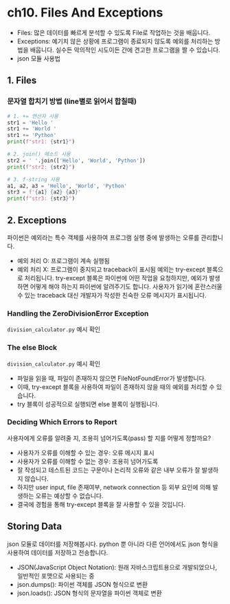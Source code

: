 # ch10. Files And Exceptions
- Files: 많은 데이터를 빠르게 분석할 수 있도록 File로 작업하는 것을 배웁니다.
- Exceptions: 예기치 않은 상황에 프로그램이 종료되지 않도록 예외를 처리하는 방법을 배웁니다. 실수든 악의적인 시도이든 간에 견고한 프로그램을 짤 수 있습니다. 
- json 모듈 사용법


## 1. Files

### 문자열 합치기 방법 (line별로 읽어서 합칠때)
```python
# 1. += 연산자 사용
str1 = 'Hello '
str1 += 'World '
str1 += 'Python'
print(f"str1: {str1}")

# 2. join() 메소드 사용
str2 = ' '.join(['Hello', 'World', 'Python'])
print(f"str2: {str2}")

# 3. f-string 사용
a1, a2, a3 = 'Hello', 'World', 'Python'
str3 = f'{a1} {a2} {a3}'
print(f"str3: {str3}")
```

## 2. Exceptions

파이썬은 예외라는 특수 객체를 사용하여 프로그램 실행 중에 발생하는 오류를 관리합니다.
- 예외 처리 O: 프로그램이 계속 실행됨
- 예외 처리 X: 프로그램이 중지되고 traceback이 표시됨
예외는 try-except 블록으로 처리됩니다.
try-except 블록은 파이썬에 어떤 작업을 요청하지만, 예외가 발생하면 어떻게 해야 하는지 파이썬에 알려주기도 합니다.
사용자가 읽기에 혼란스러울 수 있는 traceback 대신 개발자가 작성한 친숙한 오류 메시지가 표시됩니다.

### Handling the ZeroDivisionError Exception
`division_calculator.py` 예시 확인

### The else Block
`division_calculator.py` 예시 확인
- 파일을 읽을 때, 파일이 존재하지 않으면 FileNotFoundError가 발생합니다.
- 이때, try-except 블록을 사용하여 파일이 존재하지 않을 때의 예외를 처리할 수 있습니다.
- try 블록이 성공적으로 실행되면 else 블록이 실행됩니다.

### Deciding Which Errors to Report
사용자에게 오류를 알려줄 지, 조용히 넘어가도록(pass) 할 지를 어떻게 정할까요?
- 사용자가 오류를 이해할 수 있는 경우: 오류 메시지 표시
- 사용자가 오류를 이해할 수 없는 경우: 조용히 넘어가도록
- 잘 작성되고 테스트된 코드는 구문이나 논리적 오류와 같은 내부 오류가 잘 발생하지 않습니다.
- 하지만 user input, file 존재여부, network connection 등 외부 요인에 의해 발생하는 오류는 예상할 수 없습니다.
- 결국에 경험을 통해 try-except 블록을 잘 사용할 수 있을 것입니다.


## Storing Data
json 모듈로 데이터를 저장해봅시다.
python 뿐 아니라 다른 언어에서도 json 형식을 사용하여 데이터를 저장하고 전송합니다.
- JSON(JavaScript Object Notation): 원래 자바스크립트용으로 개발되었으나, 일반적인 포맷으로 사용되는 중
- json.dumps(): 파이썬 객체를 JSON 형식으로 변환
- json.loads(): JSON 형식의 문자열을 파이썬 객체로 변환